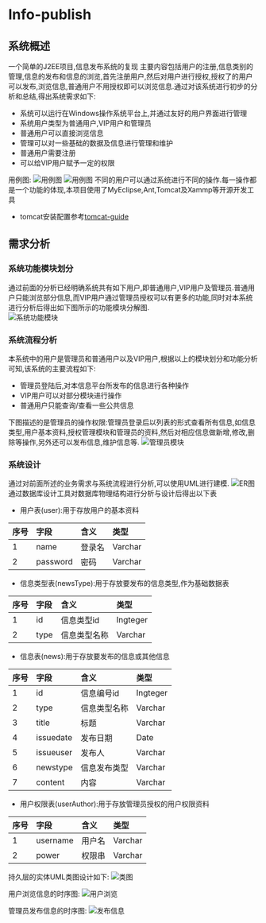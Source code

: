 # Info-publish
## 系统概述
一个简单的J2EE项目,信息发布系统的复现
主要内容包括用户的注册,信息类别的管理,信息的发布和信息的浏览,首先注册用户,然后对用户进行授权,授权了的用户可以发布,浏览信息,普通用户不用授权即可以浏览信息.通过对该系统进行初步的分析和总结,得出系统需求如下:
- 系统可以运行在Windows操作系统平台上,并通过友好的用户界面进行管理
- 系统用户类型为普通用户,VIP用户和管理员
- 普通用户可以直接浏览信息
- 管理可以对一些基础的数据及信息进行管理和维护
- 普通用户需要注册
- 可以给VIP用户赋予一定的权限

用例图:
![用例图](doc-img/use-case1.png)
![用例图](doc-img/use-case2.png)
不同的用户可以通过系统进行不同的操作.每一操作都是一个功能的体现,本项目使用了MyEclipse,Ant,Tomcat及Xammp等开源开发工具
- tomcat安装配置参考[tomcat-guide](http://blog.topspeedsnail.com/archives/4551)
## 需求分析
### 系统功能模块划分
通过前面的分析已经明确系统共有如下用户,即普通用户,VIP用户及管理员.普通用户只能浏览部分信息,而VIP用户通过管理员授权可以有更多的功能,同时对本系统进行分析后得出如下图所示的功能模块分解图.<br>
![系统功能模块](doc-img/sys-fun.png)
### 系统流程分析
本系统中的用户是管理员和普通用户以及VIP用户,根据以上的模块划分和功能分析可知,该系统的主要流程如下:
- 管理员登陆后,对本信息平台所发布的信息进行各种操作
- VIP用户可以对部分模块进行操作
- 普通用户只能查询/查看一些公共信息

下图描述的是管理员的操作权限:管理员登录后以列表的形式查看所有信息,如信息类型,用户基本资料,授权管理模块和管理员的资料,然后对相应信息做新增,修改,删除等操作,另外还可以发布信息,维护信息等.
![管理员模块](doc-img/adm-module.png)
### 系统设计
通过对前面所述的业务需求与系统流程进行分析,可以使用UML进行建模.
![ER图](doc-img/dbDesign.png)
通过数据库设计工具对数据库物理结构进行分析与设计后得出以下表
- 用户表(user):用于存放用户的基本资料<br>

|序号|字段|含义|类型|
|:---|:---|:---|:---|
|1|name|登录名|Varchar|
|2|password|密码|Varchar|
- 信息类型表(newsType):用于存放要发布的信息类型,作为基础数据表

|序号|字段|含义|类型|
|:---|:---|:---|:---|
|1|id|信息类型id|Ingteger|
|2|type|信息类型名称|Varchar|
- 信息表(news):用于存放要发布的信息或其他信息

|序号|字段|含义|类型|
|:---|:---|:---|:---|
|1|id|信息编号id|Ingteger|
|2|type|信息类型名称|Varchar|
|3|title|标题|Varchar|
|4|issuedate|发布日期|Date|
|5|issueuser|发布人|Varchar|
|6|newstype|信息发布类型|Varchar|
|7|content|内容|Varchar|
- 用户权限表(userAuthor):用于存放管理员授权的用户权限资料

|序号|字段|含义|类型|
|:---|:---|:---|:---|
|1|username|用户名|Varchar|
|2|power|权限串|Varchar|

持久层的实体UML类图设计如下:
![类图](doc-img/class-diagram.png)

用户浏览信息的时序图:
![用户浏览](doc-img/user-News.png)

管理员发布信息的时序图:
![发布信息](doc-img/release-News.png)
